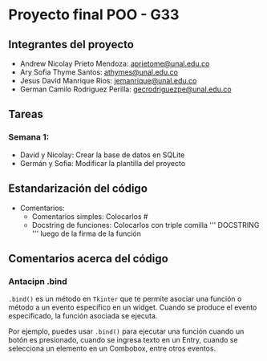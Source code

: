 # Proyecto final POO - G33 

## Integrantes del proyecto 
- Andrew Nicolay Prieto Mendoza: aprietome@unal.edu.co
- Ary Sofia Thyme Santos: athymes@unal.edu.co
- Jesus David Manrique Rios: jemanrique@unal.edu.co
- German Camilo Rodriguez Perilla: gecrodriguezpe@unal.edu.co

## Tareas

### Semana 1: 
- David y Nicolay: Crear la base de datos en SQLite
- Germán y Sofia: Modificar la plantilla del proyecto

## Estandarización del código 
- Comentarios:
  - Comentarios simples: Colocarlos #
  - Docstring de funciones: Colocarlos con triple comilla ''' DOCSTRING ''' luego de la firma de la función

## Comentarios acerca del código
### Antacipn .bind

`.bind()` es un método en `Tkinter` que te permite asociar una función o método a un evento específico en un widget. Cuando se produce el evento especificado, la función asociada se ejecuta.

Por ejemplo, puedes usar `.bind()` para ejecutar una función cuando un botón es presionado, cuando se ingresa texto en un Entry, cuando se selecciona un elemento en un Combobox, entre otros eventos.

